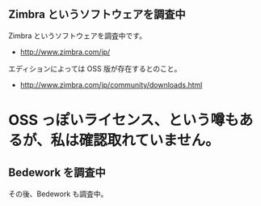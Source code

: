 ## Zimbra というソフトウェアを調査中

Zimbra というソフトウェアを調査中です。


* http://www.zimbra.com/jp/

エディションによっては OSS 版が存在するとのこと。

* http://www.zimbra.com/jp/community/downloads.html
# OSS っぽいライセンス、という噂もあるが、私は確認取れていません。


## Bedework を調査中

 その後、Bedework も調査中。
